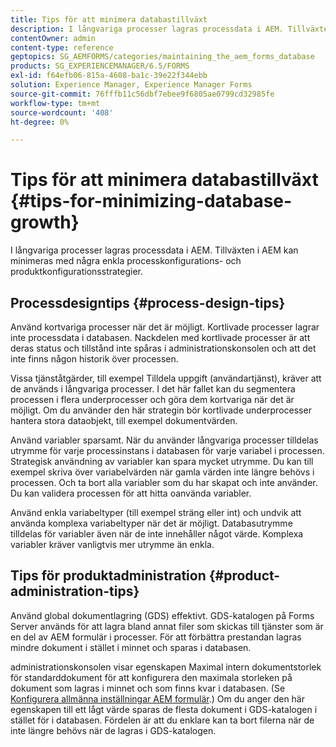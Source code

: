 ```yaml
---
title: Tips för att minimera databastillväxt
description: I långvariga processer lagras processdata i AEM. Tillväxten i AEM kan minimeras med några enkla processkonfigurations- och produktkonfigurationsstrategier.
contentOwner: admin
content-type: reference
geptopics: SG_AEMFORMS/categories/maintaining_the_aem_forms_database
products: SG_EXPERIENCEMANAGER/6.5/FORMS
exl-id: f64efb06-815a-4608-ba1c-39e22f344ebb
solution: Experience Manager, Experience Manager Forms
source-git-commit: 76fffb11c56dbf7ebee9f6805ae0799cd32985fe
workflow-type: tm+mt
source-wordcount: '408'
ht-degree: 0%

---
```


# Tips för att minimera databastillväxt {#tips-for-minimizing-database-growth}

I långvariga processer lagras processdata i AEM. Tillväxten i AEM kan minimeras med några enkla processkonfigurations- och produktkonfigurationsstrategier.

## Processdesigntips {#process-design-tips}

Använd kortvariga processer när det är möjligt. Kortlivade processer lagrar inte processdata i databasen. Nackdelen med kortlivade processer är att deras status och tillstånd inte spåras i administrationskonsolen och att det inte finns någon historik över processen.

Vissa tjänståtgärder, till exempel Tilldela uppgift (användartjänst), kräver att de används i långvariga processer. I det här fallet kan du segmentera processen i flera underprocesser och göra dem kortvariga när det är möjligt. Om du använder den här strategin bör kortlivade underprocesser hantera stora dataobjekt, till exempel dokumentvärden.

Använd variabler sparsamt. När du använder långvariga processer tilldelas utrymme för varje processinstans i databasen för varje variabel i processen. Strategisk användning av variabler kan spara mycket utrymme. Du kan till exempel skriva över variabelvärden när gamla värden inte längre behövs i processen. Och ta bort alla variabler som du har skapat och inte använder. Du kan validera processen för att hitta oanvända variabler.

Använd enkla variabeltyper (till exempel sträng eller int) och undvik att använda komplexa variabeltyper när det är möjligt. Databasutrymme tilldelas för variabler även när de inte innehåller något värde. Komplexa variabler kräver vanligtvis mer utrymme än enkla.

## Tips för produktadministration {#product-administration-tips}

Använd global dokumentlagring (GDS) effektivt. GDS-katalogen på Forms Server används för att lagra bland annat filer som skickas till tjänster som är en del av AEM formulär i processer. För att förbättra prestandan lagras mindre dokument i stället i minnet och sparas i databasen.

administrationskonsolen visar egenskapen Maximal intern dokumentstorlek för standarddokument för att konfigurera den maximala storleken på dokument som lagras i minnet och som finns kvar i databasen. (Se [Konfigurera allmänna inställningar AEM formulär](/help/forms/using/admin-help/configure-general-aem-forms-settings.md#configure-general-aem-forms-settings).) Om du anger den här egenskapen till ett lågt värde sparas de flesta dokument i GDS-katalogen i stället för i databasen. Fördelen är att du enklare kan ta bort filerna när de inte längre behövs när de lagras i GDS-katalogen.
